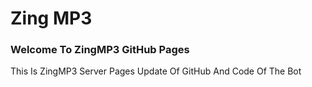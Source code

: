 <!DOCTYPE html>
<html>
<body>
<h1>Zing MP3</h1>
<h3>Welcome To ZingMP3 GitHub Pages</h3>
<p>This Is ZingMP3 Server Pages Update Of GitHub And Code Of The Bot</p>
</body>
</html>
